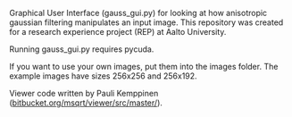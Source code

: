 Graphical User Interface (gauss_gui.py) for looking at how anisotropic gaussian filtering manipulates an input image.
This repository was created for a research experience project (REP) at Aalto University. 

Running gauss_gui.py requires pycuda.

If you want to use your own images, put them into the images folder. The example images have sizes 256x256 and 256x192.

Viewer code written by Pauli Kemppinen ([bitbucket.org/msqrt/viewer/src/master/](https://bitbucket.org/msqrt/viewer/src/master/)).